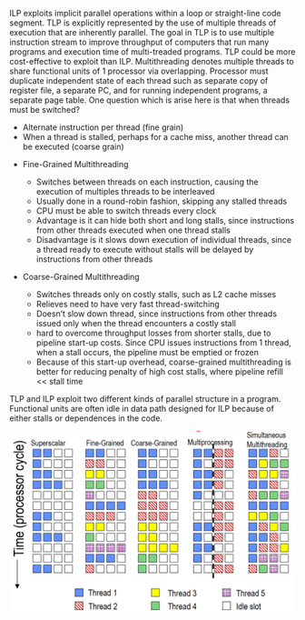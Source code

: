 ILP exploits implicit parallel operations within a loop or straight-line code segment. TLP is explicitly represented by the use of multiple threads of execution that are inherently parallel. The goal in TLP is to use multiple instruction stream to improve throughput of computers that run many programs and execution time of multi-treaded programs. TLP could be more cost-effective to exploit than ILP. Multithreading denotes multiple threads to share functional units of 1 processor via overlapping. Processor must duplicate independent state of each thread such as separate copy of register file, a separate PC, and for running independent programs, a separate page table. One question which is arise here is that when threads must be switched?

- Alternate instruction per thread (fine grain)
- When a thread is stalled, perhaps for a cache miss, another thread can be executed (coarse grain)

* Fine-Grained Multithreading
  * Switches between threads on each instruction, causing the execution of multiples threads to be interleaved
  * Usually done in a round-robin fashion, skipping any stalled threads
  * CPU must be able to switch threads every clock
  * Advantage is it can hide both short and long stalls, since instructions from other threads executed when one thread stalls
  * Disadvantage is it slows down execution of individual threads, since a thread ready to execute without stalls will be delayed by instructions from other threads

* Coarse-Grained Multithreading
  * Switches threads only on costly stalls, such as L2 cache misses
  * Relieves need to have very fast thread-switching
  * Doesn’t slow down thread, since instructions from other threads issued only when the thread encounters a costly stall
  * hard to overcome throughput losses from shorter stalls, due to pipeline start-up costs. Since CPU issues instructions from 1 thread, when a stall occurs, the pipeline must be emptied or frozen
  * Because of this start-up overhead, coarse-grained multithreading is better for reducing penalty of high cost stalls, where pipeline refill << stall time

TLP and ILP exploit two different kinds of parallel structure in a program. Functional units are often idle in data path designed for ILP because of either stalls or dependences in the code.

![picture](data/1.png)
